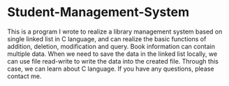 # Student-Management-System
This is a program I wrote to realize a library management system based on single linked list in C language, and can realize the basic functions of addition, deletion, modification and query. Book information can contain multiple data. When we need to save the data in the linked list locally, we can use file read-write to write the data into the created file.
Through this case, we can learn about C language. If you have any questions, please contact me.
